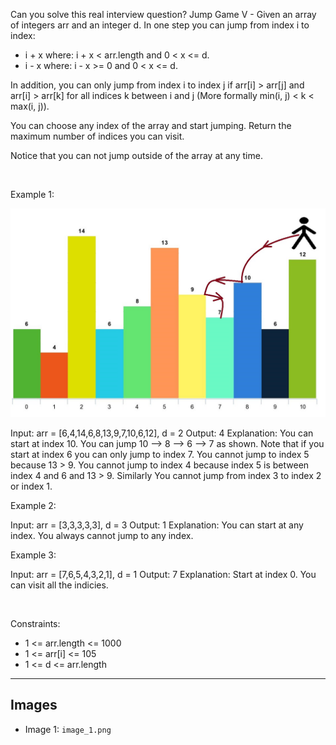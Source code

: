 Can you solve this real interview question? Jump Game V - Given an array of integers arr and an integer d. In one step you can jump from index i to index:

 * i + x where: i + x < arr.length and 0 < x <= d.
 * i - x where: i - x >= 0 and 0 < x <= d.

In addition, you can only jump from index i to index j if arr[i] > arr[j] and arr[i] > arr[k] for all indices k between i and j (More formally min(i, j) < k < max(i, j)).

You can choose any index of the array and start jumping. Return the maximum number of indices you can visit.

Notice that you can not jump outside of the array at any time.

 

Example 1:

![Example 1](./image_1.png)


Input: arr = [6,4,14,6,8,13,9,7,10,6,12], d = 2
Output: 4
Explanation: You can start at index 10. You can jump 10 --> 8 --> 6 --> 7 as shown.
Note that if you start at index 6 you can only jump to index 7. You cannot jump to index 5 because 13 > 9. You cannot jump to index 4 because index 5 is between index 4 and 6 and 13 > 9.
Similarly You cannot jump from index 3 to index 2 or index 1.


Example 2:


Input: arr = [3,3,3,3,3], d = 3
Output: 1
Explanation: You can start at any index. You always cannot jump to any index.


Example 3:


Input: arr = [7,6,5,4,3,2,1], d = 1
Output: 7
Explanation: Start at index 0. You can visit all the indicies. 


 

Constraints:

 * 1 <= arr.length <= 1000
 * 1 <= arr[i] <= 105
 * 1 <= d <= arr.length

---

## Images

- Image 1: `image_1.png`
